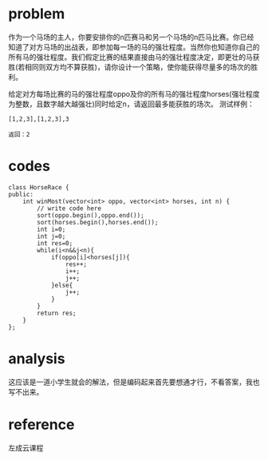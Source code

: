 # problem
作为一个马场的主人，你要安排你的n匹赛马和另一个马场的n匹马比赛。你已经知道了对方马场的出战表，即参加每一场的马的强壮程度。当然你也知道你自己的所有马的强壮程度。我们假定比赛的结果直接由马的强壮程度决定，即更壮的马获胜(若相同则双方均不算获胜)，请你设计一个策略，使你能获得尽量多的场次的胜利。

给定对方每场比赛的马的强壮程度oppo及你的所有马的强壮程度horses(强壮程度为整数，且数字越大越强壮)同时给定n，请返回最多能获胜的场次。
测试样例：
```
[1,2,3],[1,2,3],3
```
```
返回：2
```

# codes
```
class HorseRace {
public:
    int winMost(vector<int> oppo, vector<int> horses, int n) {
        // write code here
        sort(oppo.begin(),oppo.end());
        sort(horses.begin(),horses.end());
        int i=0;
        int j=0;
        int res=0;
        while(i<n&&j<n){
            if(oppo[i]<horses[j]){
                res++;
                i++;
                j++;
            }else{
                j++;
            }
        }
        return res;
    }
};
```

# analysis
这应该是一道小学生就会的解法，但是编码起来首先要想通才行，不看答案，我也写不出来。

# reference
左成云课程
